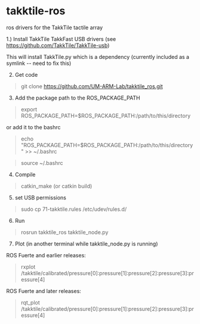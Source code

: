 takktile-ros
============

ros drivers for the TakkTile tactile array

1.) Install TakkTile TakkFast USB drivers (see https://github.com/TakkTile/TakkTile-usb)

This will install TakkTile.py which is a dependency (currently included as a symlink -- need to fix this)

2) Get code

> git clone https://github.com/UM-ARM-Lab/takktile_ros.git

3) Add the package path to the ROS_PACKAGE_PATH

> export ROS_PACKAGE_PATH=$ROS_PACKAGE_PATH:/path/to/this/directory

or add it to the bashrc

> echo "ROS_PACKAGE_PATH=\$ROS_PACKAGE_PATH:/path/to/this/directory" >> ~/.bashrc

> source ~/.bashrc

4) Compile

> catkin_make (or catkin build)

5) set USB permissions

> sudo cp 71-takktile.rules /etc/udev/rules.d/

6) Run
> rosrun takktile_ros takktile_node.py

7) Plot (in another terminal while takktile_node.py is running)

ROS Fuerte and earlier releases:
> rxplot /takktile/calibrated/pressure[0]:pressure[1]:pressure[2]:pressure[3]:pressure[4]

ROS Fuerte and later releases:
> rqt_plot /takktile/calibrated/pressure[0]:pressure[1]:pressure[2]:pressure[3]:pressure[4]
